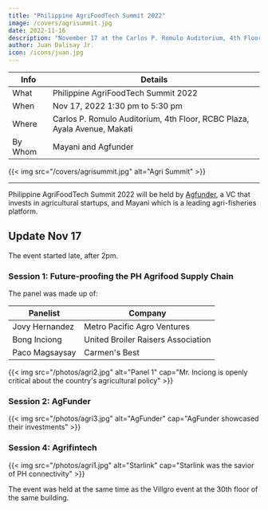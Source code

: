 ```yaml
---
title: "Philippine AgriFoodTech Summit 2022"
image: /covers/agrisummit.jpg
date: 2022-11-16
description: "November 17 at the Carlos P. Romulo Auditorium, 4th Floor, RCBC Plaza, Ayala Avenue, Makati"
author: Juan Dalisay Jr.
icon: /icons/juan.jpg
---
```




Info | Details 
--- | ---
What | Philippine AgriFoodTech Summit 2022
When | Nov 17, 2022 1:30 pm to 5:30 pm
Where | Carlos P. Romulo Auditorium, 4th Floor, RCBC Plaza, Ayala Avenue, Makati
By Whom | Mayani and Agfunder

{{< img src="/covers/agrisummit.jpg" alt="Agri Summit" >}}

---


Philippine AgriFoodTech Summit 2022 will be held by [Agfunder](https://agfunder.com), a VC that invests in agricultural startups, and Mayani which is a leading agri-fisheries platform. 


## Update Nov 17

The event started late, after 2pm. 

### Session 1: Future-proofing the PH Agrifood Supply Chain

The panel was made up of:

Panelist | Company
--- | ---
Jovy Hernandez | Metro Pacific Agro Ventures
Bong Inciong | United Broiler Raisers Association 
Paco Magsaysay| Carmen's Best


{{< img src="/photos/agri2.jpg" alt="Panel 1" cap="Mr. Inciong is openly critical about the country's agricultural policy" >}}


### Session 2: AgFunder

{{< img src="/photos/agri3.jpg" alt="AgFunder" cap="AgFunder showcased their investments" >}}


### Session 4: Agrifintech

{{< img src="/photos/agri1.jpg" alt="Starlink" cap="Starlink was the savior of PH connectivity" >}}


The event was held at the same time as the Villgro event at the 30th floor of the same building. 



<!-- Powered by: Leading Silicon Valley AgFoodtech VC AgFunder and PH's leading agri-fisheries platform MAYANI -->
